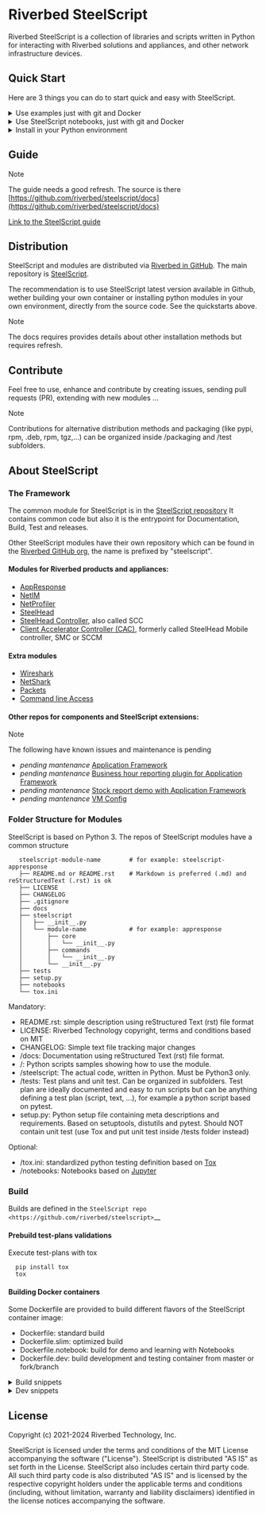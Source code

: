 # Riverbed SteelScript

Riverbed SteelScript is a collection of libraries and scripts written in Python for interacting
with Riverbed solutions and appliances, and other network infrastructure devices.

## Quick Start

Here are 3 things you can do to start quick and easy with SteelScript.

<details>
  <summary>Use examples just with git and Docker</summary>

If you have git and Docker installed.
Open your shell (bash or PowerShell), build SteelScript from the latest source code and run it locally in a Docker container as follows:

### Build and run SteelScript in a container

Build a docker image:

```shell
# Build a docker image from latest code
docker build --tag steelscript:latest https://github.com/riverbed/steelscript
```

Run SteelScript in a container:

```shell
# Run the image in an interactive container
docker run -it steelscript:latest /bin/bash
```

### Try examples

You can try some script examples.


1. **AppResponse example**, print the Host Groups:

```shell
python examples/steelscript-appresponse/print_hostgroups-formatted.py {appresponse fqdn or IP address} -u {admin account} -p {password}
```

2. **Client Accelerator Controller example**, get the licenses and services:

```shell
python examples/steelscript-cacontroller/cacontroller-rest_api.py {client accelerator controller fqdn or IP address} --access_code {access_code}
```

3. **NetIM example**, list the devices:

```shell   
python examples/steelscript-netim/print-netim-devices-raw.py {netim core fqdn or IP address} --username {account} --password {password}
```

</details>

<details>
  <summary>Use SteelScript notebooks, just with git and Docker</summary>

If you have git and Docker installed.
You can build a steelscript container image that includes the Jupyter server and allows to run notebooks.

Build both steelscript bash imags and notebook image:

```shell
# Build the steelscript base image
docker build --tag steelscript:latest https://github.com/riverbed/steelscript

# Build the steelscript image for Jupyter Notebook
docker build --tag steelscript.notebook -f Dockerfile.notebook https://github.com/riverbed/steelscript
```

Run the container the steelscript.notebook image that contains the Jupyter Notebook server, listening on port 8888 by default.

```shell
# Start the steelscript.notebook container with built-in Jupyter Notebook
docker run --init --rm -p 8888:8888 --name=steelscript.notebook steelscript.notebook
```

In the output, grab the url containing the *token*, for example *http://127.0.0.1:8888/tree?token=123456* , and open it in your browser to log into the Jupyter web-console.

From there, in the *Notebooks* folder you can find some notebook  based on SteelScript.

</details>

<details>
  <summary>Install in your Python environment</summary>


If you have git, Python and pip installed.
Open your shell (bash or PowerShell), install the SteelScript modules directly from the latest source code:

```shell
# Install SteelScript and modules
pip install https://github.com/riverbed/steelscript
pip install https://github.com/riverbed/steelscript-appresponse
pip install https://github.com/riverbed/steelscript-netprofiler
pip install https://github.com/riverbed/steelscript-netim
# .... and others check the list on https://github.com/riverbed/steelscript
```

</details>


## Guide

> [!NOTE]
> The guide needs a good refresh. The source is there [https://github.com/riverbed/steelscript/docs](https://github.com/riverbed/steelscript/docs)

[Link to the SteelScript guide](https://support.riverbed.com/apis/steelscript)

## Distribution

SteelScript and modules are distributed via [Riverbed in GitHub](https://github.com/riverbed). The main repository is [SteelScript](https://github.com/riverbed/steelscript).

The recommendation is to use SteelScript latest version  available in Github, wether building your own container or installing python modules in your own environment, directly from the source code. See the quickstarts above. 

> [!NOTE]
> The docs requires provides details about other installation methods but requires refresh.

##  Contribute

Feel free to use, enhance and contribute by creating issues, sending pull requests (PR), extending with new modules ...

> [!NOTE]
> Contributions for alternative distribution methods and packaging (like pypi, rpm, .deb, rpm, tgz,...) can be organized inside /packaging and /test subfolders.

## About SteelScript

### The Framework

The common module for SteelScript is in the [SteelScript repository](https://github.com/riverbed/steelscript)
It contains common code but also it is the entrypoint for Documentation, Build, Test and releases.

Other SteelScript modules have their own repository which
can be found in the [Riverbed GitHub org](https://github.com/riverbed), the name is prefixed by "steelscript".

#### Modules for Riverbed products and appliances:

- [AppResponse](https://github.com/riverbed/steelscript-appresponse)
- [NetIM](https://github.com/riverbed/steelscript-netim)
- [NetProfiler](https://github.com/riverbed/steelscript-netprofiler)
- [SteelHead](https://github.com/riverbed/steelscript-steelhead)
- [SteelHead Controller](https://github.com/riverbed/steelscript-scc), also called SCC
- [Client Accelerator Controller (CAC)](https://github.com/riverbed/steelscript-client-accelerator-controller), formerly called SteelHead Mobile controller, SMC or SCCM

#### Extra modules

- [Wireshark](https://github.com/riverbed/steelscript-wireshark)
- [NetShark](https://github.com/riverbed/steelscript-netshark)
- [Packets](https://github.com/riverbed/steelscript-packets)
- [Command line Access](https://github.com/riverbed/steelscript-cmdline)

#### Other repos for components and SteelScript extensions:

> [!NOTE]
> The following have known issues and maintenance is pending

- *pending mantenance* [Application Framework](https://github.com/riverbed/steelscript-appfwk)
- *pending mantenance* [Business hour reporting plugin for Application Framework](https://github.com/riverbed/steelscript-appfwk-business-hours)
- *pending mantenance* [Stock report demo with Application Framework](https://github.com/riverbed/steelscript-appfwk-business-hours)
- *pending mantenance* [VM Config](https://github.com/riverbed/steelscript-vm-config)

### Folder Structure for Modules

SteelScript is based on Python 3.
The repos of SteelScript modules have a common structure 

```
   steelscript-module-name        # for example: steelscript-appresponse
   ├── README.md or README.rst    # Markdown is preferred (.md) and reStructuredText (.rst) is ok
   ├── LICENSE
   ├── CHANGELOG
   ├── .gitignore
   ├── docs
   ├── steelscript
   │   ├── __init__.py
   │   └── module-name            # for example: appresponse
   │       ├── core
   │       │   └── __init__.py
   │       ├── commands
   │       │   └── __init__.py
   │       └── __init__.py
   ├── tests
   ├── setup.py
   ├── notebooks
   └── tox.ini
```

Mandatory:

- README.rst: simple description using reStructured Text (rst) file format
- LICENSE: Riverbed Technology copyright, terms and conditions based on MIT
- CHANGELOG: Simple text file tracking major changes
- /docs: Documentation using reStructured Text (rst) file format.
- /: Python scripts samples showing how to use the module.
- /steelscript: The actual code, written in Python. Must be Python3 only.
- /tests: Test plans and unit test. Can be organized in subfolders. Test plan are ideally documented and easy to run scripts but can be anything defining a test plan (script, text, ...), for example a python script based on pytest.
- setup.py: Python setup file containing meta descriptions and requirements. Based on setuptools, distutils and pytest. Should NOT contain unit test (use Tox and put unit test inside /tests folder instead)


Optional:

- /tox.ini: standardized python testing definition based on [Tox](https://tox.readthedocs.io/en/latest)
- /notebooks: Notebooks based on [Jupyter](https://jupyter.org)

### Build

Builds are defined in the `SteelScript repo <https://github.com/riverbed/steelscript>`__ 

#### Prebuild test-plans validations

Execute test-plans with tox

```shell
  pip install tox
  tox
```  
 
#### Building Docker containers

Some Dockerfile are provided to build different flavors of the SteelScript container image:

- Dockerfile: standard build
- Dockerfile.slim: optimized build
- Dockerfile.notebook: build for demo and learning with Notebooks
- Dockerfile.dev: build development and testing container from master or fork/branch


<details>
  <summary>Build snippets</summary>

##### Standard:

```shell
  docker build --tag steelscript -f Dockerfile .
```  

##### Slim:

```shell
  docker build --tag steelscript.slim -f Dockerfile.slim .
```  

##### Notebook

```shell
  docker build --tag steelscript.notebook -f Dockerfile.notebook .
```

</details>

<details>
  <summary>Dev snippets</summary>

##### Dev from master

```shell
  git clone https://github.com/riverbed/steelscript --depth 1 --recurse-submodules
  git clone https://github.com/riverbed/steelscript-netprofiler --depth 1 --recurse-submodules
  git clone https://github.com/riverbed/steelscript-wireshark --depth 1 --recurse-submodules
  git clone https://github.com/riverbed/steelscript-cmdline --depth 1 --recurse-submodules
  git clone https://github.com/riverbed/steelscript-scc --depth 1 --recurse-submodules
  git clone https://github.com/riverbed/steelscript-appresponse --depth 1 --recurse-submodules
  git clone https://github.com/riverbed/steelscript-netim --depth 1 --recurse-submodules
  git clone https://github.com/riverbed/steelscript-client-accelerator-controller --depth 1 --recurse-submodules
  git clone https://github.com/riverbed/steelscript-steelhead --depth 1 --recurse-submodules
  git clone https://github.com/riverbed/steelscript-packets.git --depth 1 --recurse-submodules

  docker build --tag steelscript.dev --progress=plain -f steelscript/Dockerfile.dev .
```

##### Dev from your_fork/your_branch

```shell
  git clone https://github.com/your_fork/steelscript --depth 1 --recurse-submodules -b your_branch
  git clone https://github.com/your_fork/steelscript-netprofiler --depth 1 --recurse-submodules -b your_branch
  git clone https://github.com/your_fork/steelscript-wireshark --depth 1 --recurse-submodules -b your_branch
  git clone https://github.com/your_fork/steelscript-cmdline --depth 1 --recurse-submodules -b your_branch
  git clone https://github.com/your_fork/steelscript-scc --depth 1 --recurse-submodules -b your_branch
  git clone https://github.com/your_fork/steelscript-appresponse --depth 1 --recurse-submodules -b your_branch
  git clone https://github.com/your_fork/steelscript-netim --depth 1 --recurse-submodules -b your_branch
  git clone https://github.com/your_fork/steelscript-client-accelerator-controller --depth 1 --recurse-submodules -b your_branch
  git clone https://github.com/your_fork/steelscript-steelhead --depth 1 --recurse-submodules -b your_branch
  git clone https://github.com/your_fork/steelscript-packets.git --depth 1 --recurse-submodules -b your_branch

  docker build --tag steelscript.dev --progress=plain -f steelscript/Dockerfile.dev .
```  

</details>

## License

Copyright (c) 2021-2024 Riverbed Technology, Inc.

SteelScript is licensed under the terms and conditions of the MIT License
accompanying the software ("License").  SteelScript is distributed "AS
IS" as set forth in the License. SteelScript also includes certain third
party code.  All such third party code is also distributed "AS IS" and is
licensed by the respective copyright holders under the applicable terms and
conditions (including, without limitation, warranty and liability disclaimers)
identified in the license notices accompanying the software.
